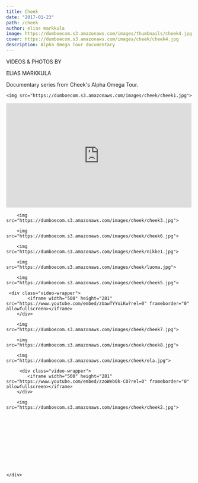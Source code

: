 ```yaml
---
title: Cheek
date: "2017-01-23"
path: /cheek
author: elias markkula
image: https://dumboecom.s3.amazonaws.com/images/thumbnails/cheek4.jpg
cover: https://dumboecom.s3.amazonaws.com/images/cheek/cheek4.jpg
description: Alpha Omega Tour documentary
---
```


<div class="story">
  
  <div class="story-meta">
    <p>VIDEOS & PHOTOS BY</p>
    <p class="story-meta__author">ELIAS MARKKULA</p>   
    <p class="story-meta__author">Documentary series from Cheek's Alpha Omega Tour.</p>
       
  </div>
    <div class="story-body">
    
    <img src="https://dumboecom.s3.amazonaws.com/images/cheek/cheek1.jpg">
    
  <div class="video-wrapper">

  <iframe width="500" height="281" src="https://www.youtube.com/embed/-qt7bComY0o?rel=0" frameborder="0" allowfullscreen> </iframe>

  </div>
        
        <img src="https://dumboecom.s3.amazonaws.com/images/cheek/cheek3.jpg">

        <img src="https://dumboecom.s3.amazonaws.com/images/cheek/cheek6.jpg">
        
        <img src="https://dumboecom.s3.amazonaws.com/images/cheek/nikke1.jpg">

        <img src="https://dumboecom.s3.amazonaws.com/images/cheek/luoma.jpg">

        <img src="https://dumboecom.s3.amazonaws.com/images/cheek/cheek5.jpg">

     <div class="video-wrapper">
            <iframe width="500" height="281" src="https://www.youtube.com/embed/zUawTYYoiKw?rel=0" frameborder="0" allowfullscreen></iframe>
        </div>
        
        <img src="https://dumboecom.s3.amazonaws.com/images/cheek/cheek7.jpg">
        
        <img src="https://dumboecom.s3.amazonaws.com/images/cheek/cheek8.jpg">

        <img src="https://dumboecom.s3.amazonaws.com/images/cheek/ela.jpg">
        
         <div class="video-wrapper">
            <iframe width="500" height="281" src="https://www.youtube.com/embed/zzoWeb0k-C0?rel=0" frameborder="0" allowfullscreen></iframe>
        </div>
        
        <img src="https://dumboecom.s3.amazonaws.com/images/cheek/cheek2.jpg">
        
   
    
    
        
       
        
    
        
        
        
        
    </div>
</div>